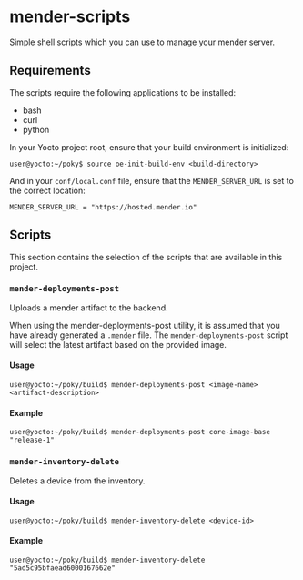 # mender-scripts
Simple shell scripts which you can use to manage your mender server.

## Requirements
The scripts require the following applications to be installed:
* bash
* curl
* python

In your Yocto project root, ensure that your build environment is initialized:
```
user@yocto:~/poky$ source oe-init-build-env <build-directory>
```

And in your `conf/local.conf` file, ensure that the `MENDER_SERVER_URL` is set to the correct location:
```
MENDER_SERVER_URL = "https://hosted.mender.io"
```

## Scripts

This section contains the selection of the scripts that are available in this project.

### `mender-deployments-post`

Uploads a mender artifact to the backend.

When using the mender-deployments-post utility, it is assumed that you have already generated a `.mender` file. The `mender-deployments-post` script will select the latest artifact based on the provided image.

#### Usage
```
user@yocto:~/poky/build$ mender-deployments-post <image-name> <artifact-description>
```

#### Example
```
user@yocto:~/poky/build$ mender-deployments-post core-image-base "release-1"
```

### `mender-inventory-delete`

Deletes a device from the inventory.

#### Usage
```
user@yocto:~/poky/build$ mender-inventory-delete <device-id>
```

#### Example
```
user@yocto:~/poky/build$ mender-inventory-delete "5ad5c95bfaead6000167662e"
```
